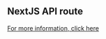 ## NextJS API route

[For more information, click here](https://nextjs.org/docs/app/building-your-application/routing/route-handlers)
